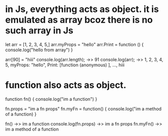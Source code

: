 # in Js, everything acts as object. it is emulated as array bcoz there is no such array in Js

let arr = [1, 2, 3, 4, 5,]
arr.myProps = "hello"
arr.Print = function () {
    console.log("hello from array")
}

arr[90] = "hiii"
console.log(arr.length);  ->> 91
console.log(arr);        ->> 1, 2, 3, 4, 5, myProps: "hello", Print: [function (anonymous) ], ..., hiii

# function also acts as object.

function fn() {
    console.log("im a function")
}

fn.props = "im a fn props"
fn.myFn = function() {
    console.log("im a method of a function)
}

fn()                    ->> im a function
console.log(fn.props)   ->> im a fn props
fn.myFn()               ->> im a method of a function